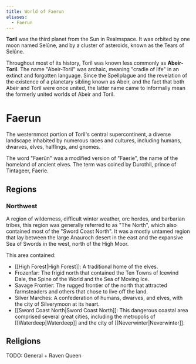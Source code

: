 ```yaml
---
title: World of Faerun
aliases:
  - Faerun
---
```


**Toril** was the third planet from the Sun in Realmspace. It was orbited by one moon named Selûne, and by a cluster of asteroids, known as the Tears of Selûne.

Throughout most of its history, Toril was known less commonly as **Abeir-Toril**. The name "Abeir-Toril" was archaic, meaning "cradle of life" in an extinct and forgotten language. Since the Spellplague and the revelation of the existence of a planetary sibling known as Abeir, and the fact that both Abeir and Toril were once united, the latter name came to informally mean the formerly united worlds of Abeir and Toril.

# Faerun

The westernmost portion of Toril's central supercontinent, a diverse landscape inhabited by numerous races and cultures, including humans, dwarves, elves, halflings, and gnomes.

The word "Faerûn" was a modified version of "Faerie", the name of the homeland of ancient elves. The term was coined by Durothil, prince of Tintageer, Faerie.


## Regions

### Northwest

A region of wilderness, difficult winter weather, orc hordes, and barbarian tribes, this region was generally referred to as "The North", which also contained most of the "Sword Coast North". It was a mostly untamed region that lay between the large Anauroch desert in the east and the expansive Sea of Swords in the west, north of the High Moor.

This area contained:

- [[High Forest|High Forest]]: A traditional home of the elves.
- Frozenfar: The frigid north that contained the Ten Towns of Icewind Dale, the Spine of the World and the Sea of Moving Ice.
- Savage Frontier: The rugged frontier of the north that attracted farmsteaders and others that chose to live off the land.
- Silver Marches: A confederation of humans, dwarves, and elves, with the city of Silverymoon at its heart.
- [[Sword Coast North|Sword Coast North]]: This dangerous coastal area comprised several great cities, including the metropolis of [[Waterdeep|Waterdeep]] and the city of [[Neverwinter|Neverwinter]].

## Religions

TODO: General + Raven Queen 